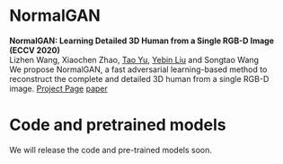 # NormalGAN
**NormalGAN: Learning Detailed 3D Human from a Single RGB-D Image (ECCV 2020)**<br>
Lizhen Wang, Xiaochen Zhao, [Tao Yu](https://ytrock.com/), [Yebin Liu](http://www.liuyebin.com/) and Songtao Wang<br>
We propose NormalGAN, a fast adversarial learning-based method to reconstruct the complete and detailed 3D human from a single RGB-D image.
[Project Page](http://www.liuyebin.com/NormalGan/normalgan.html) [paper](https://export.arxiv.org/abs/2007.15340)


# Code and pretrained models
We will release the code and pre-trained models soon.
